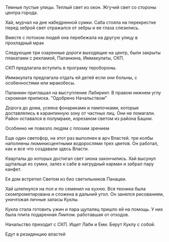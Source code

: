 Темные пустые улицы. Теплый свет из окон.  Жгучий свет со стороны центра города.

Хай, мурчал на дне набедренной сумки. Саба стояла на перекрестке перед зеброй свет отражался от зебры и ее глаза слезились.

Вместе с потоком людей она перебежала  на другую улицу в прохладный мрак

Следующие три озаренные дороги выходящие на центр, были закрыты плакатами с рекламой, Паланкина, Иммакулаты, СКП. 

СКП предлагала вступить в програму теробороны. 

Иммакулата предлагала отдать ей детей если они больны, с особенностями или мракобесы.

Паланкин приглашал на выступление Лабиринт. В правом нижнем углу скромная приписка. "Одобрено Начальством"

Дорога до дома, усеяна фонариками и лампочками, которые доставлялись в карантинную зону от частных лиц. Они не помагали. Район оставался в полумраке, изрезаном светом из района Башни. 

Особенно не повезло людям с плохим зрением

Еще один светофор, на этот раз выполнен в арч Властей.
три колбы наполнены люминисцентными водорослями трех цветов. Он работал, как и все что создавали здесь Власти.

Кварталы до которых достигал свет зиона закончились. Хай высунул щупальце из сумки, залез к сабе в нагрудный карман и забрал пару канфет.

Ее дом встретил  Светом из био светильников Панацеи. 

Хай шлепнулся на пол и по семенил на кухню. Вся техника была скомпрометирована и сложена в дальний угол. Он занялся рисованием, уничтожая личные запасы Куклы.

Кукла стала готовить ужин и пара щупалец пришло ей на помощь. У них была плита подаренная Лиитом. работавшая от отходов.

Начальство приходит с СКП. Ищет Лаби и Еми. Берут Куклу с собой. 

Едут в резиденцию властей





